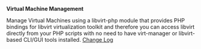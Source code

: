 **Virtual Machine Management**

Manage Virtual Machines using a libvirt-php module that provides PHP bindings for libvirt virtualization toolkit and therefore you can access libvirt directly from your PHP scripts with no need to have virt-manager or libvirt-based CLI/GUI tools installed. 
<a href="http://lime-technology.com/forum/index.php?topic=35858.0" title="2014.12.27-28
    Bug fixes and windows vm clock
    Remove spellcheck from textarea
    Add hyperv support for windows machines
    Fix cdrom change sata bus
    remove excess java code and cfg file
    Fix q35 machine type
    Add ability to increase disk capacity
2014.12.26
    Fix q35 machine type
    Add ability to increase disk capacity
2014.12.24
    Fixed domain.cfg missing error
    Fixed no disks domain auto start
2014.12.23
    Changed VNC to ip based for our OSX friends
    Add settings tab with default media and image settings
    Add debug checkbox 
2014.12.21-21a
    expanded usb devices to include bus and device 
    Reformat Create VM Page
2014.12.20-20a
    Add temp driver cdrom for windows installs.
         It will disapear after vm has shut down
    Add Machine type selection.
    Add usbtab selection under usb devices
    Fix no domains sort error
    Removed Storage Pool tab and all storage pool functions.
    Add web based file trees to Create VM tab to access cdrom, 
         existing images and to create images.
    New vm images will be created based on name of vm in a 
         sub-folder of the same name similar to xenman plugin
    Add file tree for cdrom change for existing vm 
         ie. for switching to driver image for windows virtio drivers
    Remove Device tab
    condensed action messages
">Change Log</a>